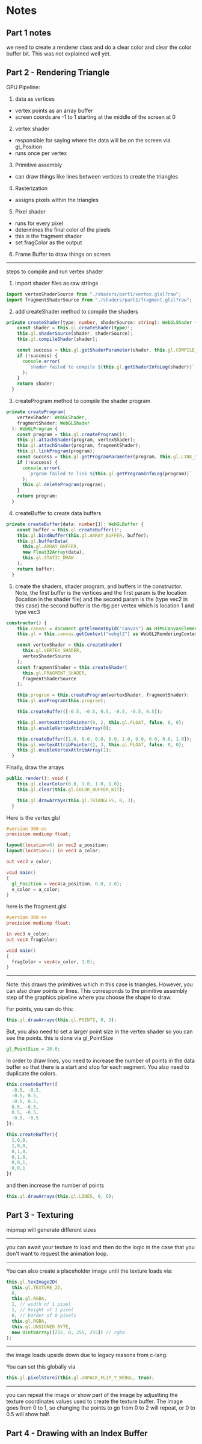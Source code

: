 # Notes

## Part 1 notes

we need to create a renderer class and do a clear color and clear the color buffer bit. This was not explained well yet.

## Part 2 - Rendering Triangle

GPU Pipeline:

1. data as vertices

- vertex points as an array buffer
- screen coords are -1 to 1 starting at the middle of the screen at 0

2. vertex shader

- responsible for saying where the data will be on the screen via gl_Position
- runs once per vertex

3. Primitive assembly

- can draw things like lines between vertices to create the triangles

4. Rasterization

- assigns pixels within the triangles

5. Pixel shader

- runs for every pixel
- determines the final color of the pixels
- this is the fragment shader
- set fragColor as the output

6. Frame Buffer to draw things on screen

---

steps to compile and run vertex shader

1. import shader files as raw strings

```ts
import vertexShaderSource from "./shaders/part1/vertex.glsl?raw";
import fragmentShaderSource from "./shaders/part1/fragment.glsl?raw";
```

2. add createShader method to compile the shaders

```ts
private createShader(type: number, shaderSource: string): WebGLShader {
    const shader = this.gl.createShader(type)!;
    this.gl.shaderSource(shader, shaderSource);
    this.gl.compileShader(shader);

    const success = this.gl.getShaderParameter(shader, this.gl.COMPILE_STATUS);
    if (!success) {
      console.error(
        `shader failed to compile ${this.gl.getShaderInfoLog(shader)}`
      );
    }
    return shader;
  }
```

3. createProgram method to compile the shader program

```ts
private createProgram(
    vertexShader: WebGLShader,
    fragmentShader: WebGLShader
  ): WebGLProgram {
    const program = this.gl.createProgram()!;
    this.gl.attachShader(program, vertexShader);
    this.gl.attachShader(program, fragmentShader);
    this.gl.linkProgram(program);
    const success = this.gl.getProgramParameter(program, this.gl.LINK_STATUS);
    if (!success) {
      console.error(
        `prgram failed to link ${this.gl.getProgramInfoLog(program)}`
      );
      this.gl.deleteProgram(program);
    }
    return program;
  }
```

4. createBuffer to create data buffers

```ts
private createBuffer(data: number[]): WebGLBuffer {
    const buffer = this.gl.createBuffer()!;
    this.gl.bindBuffer(this.gl.ARRAY_BUFFER, buffer);
    this.gl.bufferData(
      this.gl.ARRAY_BUFFER,
      new Float32Array(data),
      this.gl.STATIC_DRAW
    );
    return buffer;
  }
```

5. create the shaders, shader program, and buffers in the constructor. Note, the first buffer is the vertices and the first param is the location (location in the shader file) and the second param is the (type vec2 in this case)
   the second buffer is the rbg per vertex which is location 1 and type vec3

```ts
constructor() {
    this.canvas = document.getElementById("canvas") as HTMLCanvasElement;
    this.gl = this.canvas.getContext("webgl2") as WebGL2RenderingContext;

    const vertexShader = this.createShader(
      this.gl.VERTEX_SHADER,
      vertexShaderSource
    );
    const fragmentShader = this.createShader(
      this.gl.FRAGMENT_SHADER,
      fragmentShaderSource
    );

    this.program = this.createProgram(vertexShader, fragmentShader);
    this.gl.useProgram(this.program);

    this.createBuffer([-0.5, -0.5, 0.5, -0.5, -0.5, 0.5]);

    this.gl.vertexAttribPointer(0, 2, this.gl.FLOAT, false, 0, 0);
    this.gl.enableVertexAttribArray(0);

    this.createBuffer([1.0, 0.0, 0.0, 0.0, 1.0, 0.0, 0.0, 0.0, 1.0]);
    this.gl.vertexAttribPointer(1, 3, this.gl.FLOAT, false, 0, 0);
    this.gl.enableVertexAttribArray(1);
  }
```

Finally, draw the arrays

```ts
public render(): void {
    this.gl.clearColor(0.0, 1.0, 1.0, 1.0);
    this.gl.clear(this.gl.COLOR_BUFFER_BIT);

    this.gl.drawArrays(this.gl.TRIANGLES, 0, 3);
  }
```

Here is the vertex.glsl

```glsl
#version 300 es
precision mediump float;

layout(location=0) in vec2 a_position;
layout(location=1) in vec3 a_color;

out vec3 v_color;

void main()
{
  gl_Position = vec4(a_position, 0.0, 1.0);
  v_color = a_color;
}
```

here is the fragment.glsl

```glsl
#version 300 es
precision mediump float;

in vec3 v_color;
out vec4 fragColor;

void main()
{
  fragColor = vec4(v_color, 1.0);
}
```

---

Note: this draws the primitives which in this case is triangles. However, you can also draw points or lines. This corresponds to the primitive assembly step of the graphics pipeline where you choose the shape to draw.

For points, you can do this:

```ts
this.gl.drawArrays(this.gl.POINTS, 0, 3);
```

But, you also need to set a larger point size in the vertex shader so you can see the points. this is done via gl_PointSize

```glsl
gl_PointSize = 20.0;
```

In order to draw lines, you need to increase the number of points in the data buffer so that there is a start and stop for each segment. You also need to duplicate the colors.

```ts
this.createBuffer([
  -0.5, -0.5,
  -0.5, 0.5,
  -0.5, 0.5,
  0.5, -0.5,
  0.5, -0.5,
  -0.5, -0.5
]);

this.createBuffer({
  1,0,0,
  1,0,0,
  0,1,0,
  0,1,0,
  0,0,1,
  0,0,1
})
```

and then increase the number of points

```ts
this.gl.drawArrays(this.gl.LINES, 0, 6);
```

## Part 3 - Texturing

mipmap will generate different sizes

---

you can await your texture to load and then do the logic in the case that you don't want to request the animation loop.

---

You can also create a placeholder image until the texture loads via:

```ts
this.gl.texImage2D(
  this.gl.TEXTURE_2D,
  0,
  this.gl.RGBA,
  1, // width of 1 pixel
  1, // height of 1 pixel
  0, // border of 0 pixels
  this.gl.RGBA,
  this.gl.UNSIGNED_BYTE,
  new Uint8Array([255, 0, 255, 255]) // rgba
);
```

---

the image loads upside down due to legacy reasons from c-lang.

You can set this globally via

```ts
this.gl.pixelStorei(this.gl.UNPACK_FLIP_Y_WEBGL, true);
```

---

you can repeat the image or show part of the image by adjustting the texture coordinates values used to create the texture buffer. The image goes from 0 to 1, so changing the points to go from 0 to 2 will repeat, or 0 to 0.5 will show half.

## Part 4 - Drawing with an Index Buffer

##

```

```

```

```

```

```

```

```
